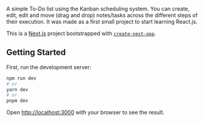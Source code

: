 A simple To-Do list using the Kanban scheduling system. You can create, edit, edit and move (drag and drop) notes/tasks across the different steps of their execution. It was made as a first small project to start learning React.js.

This is a [Next.js](https://nextjs.org/) project bootstrapped with [`create-next-app`](https://github.com/vercel/next.js/tree/canary/packages/create-next-app).

## Getting Started

First, run the development server:

```bash
npm run dev
# or
yarn dev
# or
pnpm dev
```

Open [http://localhost:3000](http://localhost:3000) with your browser to see the result.
